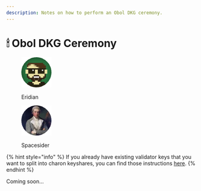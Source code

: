```yaml
---
description: Notes on how to perform an Obol DKG ceremony.
---
```


# 🕯 Obol DKG Ceremony

<div>

<figure><img src="https://raw.githubusercontent.com/DVStakers/docs/main/.gitbook/assets/Eridian.png" alt=""><figcaption><p>Eridian</p></figcaption></figure>

 

<figure><img src="../../../.gitbook/assets/Spacesider.png" alt=""><figcaption><p>Spacesider</p></figcaption></figure>

</div>

{% hint style="info" %}
If you already have existing validator keys that you want to split into charon keyshares, you can find those instructions [here](split-existing-keys.md).
{% endhint %}

Coming soon...
